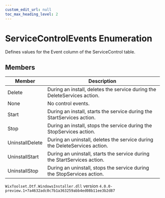 ```yaml
---
custom_edit_url: null
toc_max_heading_level: 2
---
```

# ServiceControlEvents Enumeration
Defines values for the Event column of the ServiceControl table.
## Members
| Member | Description |
| ------ | ----------- |
| Delete | During an install, deletes the service during the DeleteServices action. |
| None | No control events. |
| Start | During an install, starts the service during the StartServices action. |
| Stop | During an install, stops the service during the StopServices action. |
| UninstallDelete | During an uninstall, deletes the service during the DeleteServices action. |
| UninstallStart | During an uninstall, starts the service during the StartServices action. |
| UninstallStop | During an uninstall, stops the service during the StopServices action. |
`WixToolset.Dtf.WindowsInstaller.dll` version `4.0.0-preview.1+7a4632adc0c7b1a363259abb4ed08b11ee3b2d87`
